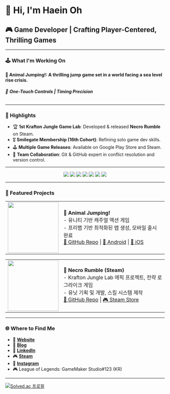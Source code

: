 # 👋 Hi, I'm Haein Oh
## 🎮 Game Developer | Crafting Player-Centered, Thrilling Games

---

### 🕹️ What I'm Working On
#### 🌊 **Animal Jumping!**: A thrilling jump game set in a world facing a sea level rise crisis.
###### 🎯 **One-Touch Controls | Timing Precision**
---

### 🌟 Highlights
- 🏆 **1st Krafton Jungle Game Lab**: Developed & released **Necro Rumble** on Steam.
- 🎖️ **Smilegate Membership (16th Cohort)**: Refining solo game dev skills.
- 🕹️ **Multiple Game Releases**: Available on Google Play Store and Steam.
- 👥 **Team Collaboration**: Git & GitHub expert in conflict resolution and version control.

---

<div align="center">
  <img src="https://img.shields.io/badge/Unity-100000?style=for-the-badge&logo=unity&logoColor=white"/>
  <img src="https://img.shields.io/badge/GameMaker-FF0000?style=for-the-badge&logo=gamemaker&logoColor=white"/>
  <img src="https://img.shields.io/badge/C%2B%2B-00599C?style=for-the-badge&logo=c%2B%2B&logoColor=white"/>
  <img src="https://img.shields.io/badge/C%23-239120?style=for-the-badge&logo=c-sharp&logoColor=white"/>
  <img src="https://img.shields.io/badge/Python-3776AB?style=for-the-badge&logo=python&logoColor=white"/>
  <img src="https://img.shields.io/badge/JavaScript-F7DF1E?style=for-the-badge&logo=javascript&logoColor=black"/>
  <img src="https://img.shields.io/badge/Git-F05032?style=for-the-badge&logo=git&logoColor=white"/>
</div>

---

### 🚀 Featured Projects

<table>
  <tr>
    <td width="160">
      <a href="https://github.com/badarang/AnimalJumping_Sample" target="_blank">
        <img src="https://github.com/user-attachments/assets/c2c46ec6-770c-46db-8af2-b604e30742c5" width="160">
      </a>
    </td>
    <td valign="middle">
      🔹 <strong>Animal Jumping!</strong><br>
      - 유니티 기반 캐주얼 액션 게임<br>
      - 프리팹 기반 최적화된 맵 생성, 모바일 출시 완료<br>
      <a href="https://github.com/badarang/AnimalJumping_Sample" target="_blank">📂 GitHub Repo</a> |
      <a href="https://play.google.com/store/apps/details?id=com.Badarang.AnimalJumping&hl=ko" target="_blank">📱 Android</a> |
      <a href="https://apps.apple.com/kr/app/%EC%95%A0%EB%8B%88%EB%A9%80-%EC%A0%90%ED%95%91/id6590631455" target="_blank">🍎 iOS</a>
    </td>
  </tr>
</table>

<table>
  <tr>
    <td width="160">
      <a href="https://github.com/badarang/NecroRumble/" target="_blank">
        <img src="https://github.com/user-attachments/assets/3595473a-dd19-41cd-bf42-fb18d063f810" width="160">
      </a>
    </td>
    <td valign="middle">
      🔸 <strong>Necro Rumble (Steam)</strong><br>
      - Krafton Jungle Lab 에픽 프로젝트, 전략 로그라이크 게임<br>
      - 유닛 기획 및 개발, 스킬 시스템 제작<br>
      <a href="https://github.com/badarang/NecroRumble" target="_blank">📂 GitHub Repo</a> |
      <a href="https://store.steampowered.com/app/2735950/Necro_Rumble/" target="_blank">🎮 Steam Store</a>
    </td>
  </tr>
</table>

---

### 🌐 Where to Find Me
- 🔗 **[Website](https://badarang.netlify.app)**
- 📝 **[Blog](https://badarang.tistory.com)**
- 💼 **[LinkedIn](https://www.linkedin.com/in/haein-oh-979b29304/)**
- 🎮 **[Steam](https://steamcommunity.com/profiles/76561198190681906/)**
- 📸 **[Instagram](https://instagram.com/h4ein)**
- 🎮 League of Legends: GameMaker Studio#123 (KR)

---

[![Solved.ac 프로필](http://mazassumnida.wtf/api/v2/generate_badge?boj=gooderthanu)](https://solved.ac/gooderthanu)

